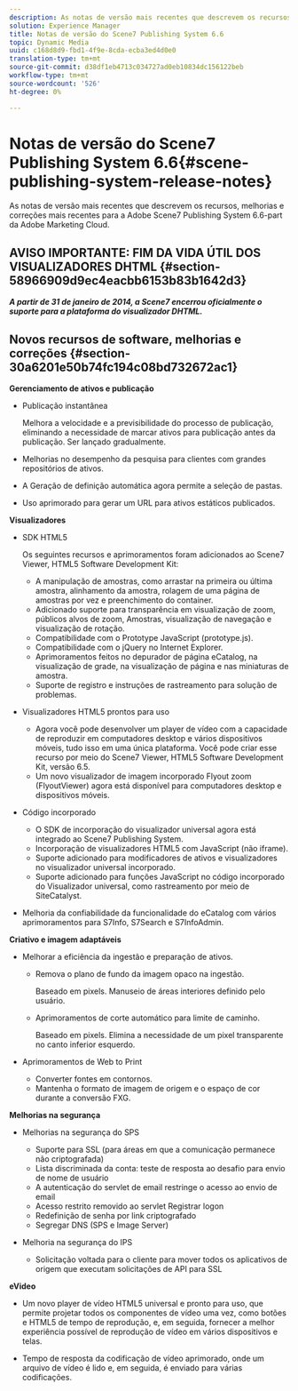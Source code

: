 ```yaml
---
description: As notas de versão mais recentes que descrevem os recursos, melhorias e correções mais recentes para a Adobe Scene7 Publishing System 6.6-part da Adobe Marketing Cloud.
solution: Experience Manager
title: Notas de versão do Scene7 Publishing System 6.6
topic: Dynamic Media
uuid: c168d8d9-fbd1-4f9e-8cda-ecba3ed4d0e0
translation-type: tm+mt
source-git-commit: d38df1eb4713c034727ad0eb10834dc156122beb
workflow-type: tm+mt
source-wordcount: '526'
ht-degree: 0%

---
```



# Notas de versão do Scene7 Publishing System 6.6{#scene-publishing-system-release-notes}

As notas de versão mais recentes que descrevem os recursos, melhorias e correções mais recentes para a Adobe Scene7 Publishing System 6.6-part da Adobe Marketing Cloud.

## AVISO IMPORTANTE: FIM DA VIDA ÚTIL DOS VISUALIZADORES DHTML {#section-58966909d9ec4eacbb6153b83b1642d3}

***A partir de 31 de janeiro de 2014, a Scene7 encerrou oficialmente o suporte para a plataforma do visualizador DHTML.***

## Novos recursos de software, melhorias e correções {#section-30a6201e50b74fc194c08bd732672ac1}

**Gerenciamento de ativos e publicação**

* Publicação instantânea

   Melhora a velocidade e a previsibilidade do processo de publicação, eliminando a necessidade de marcar ativos para publicação antes da publicação. Ser lançado gradualmente.

* Melhorias no desempenho da pesquisa para clientes com grandes repositórios de ativos.
* A Geração de definição automática agora permite a seleção de pastas.
* Uso aprimorado para gerar um URL para ativos estáticos publicados.

**Visualizadores**

* SDK HTML5

   Os seguintes recursos e aprimoramentos foram adicionados ao Scene7 Viewer, HTML5 Software Development Kit:

   * A manipulação de amostras, como arrastar na primeira ou última amostra, alinhamento da amostra, rolagem de uma página de amostras por vez e preenchimento do container.
   * Adicionado suporte para transparência em visualização de zoom, públicos alvos de zoom, Amostras, visualização de navegação e visualização de rotação.
   * Compatibilidade com o Prototype JavaScript (prototype.js).
   * Compatibilidade com o jQuery no Internet Explorer.
   * Aprimoramentos feitos no depurador de página eCatalog, na visualização de grade, na visualização de página e nas miniaturas de amostra.
   * Suporte de registro e instruções de rastreamento para solução de problemas.

* Visualizadores HTML5 prontos para uso

   * Agora você pode desenvolver um player de vídeo com a capacidade de reproduzir em computadores desktop e vários dispositivos móveis, tudo isso em uma única plataforma. Você pode criar esse recurso por meio do Scene7 Viewer, HTML5 Software Development Kit, versão 6.5.
   * Um novo visualizador de imagem incorporado Flyout zoom (FlyoutViewer) agora está disponível para computadores desktop e dispositivos móveis.

* Código incorporado

   * O SDK de incorporação do visualizador universal agora está integrado ao Scene7 Publishing System.
   * Incorporação de visualizadores HTML5 com JavaScript (não iframe).
   * Suporte adicionado para modificadores de ativos e visualizadores no visualizador universal incorporado.
   * Suporte adicionado para funções JavaScript no código incorporado do Visualizador universal, como rastreamento por meio de SiteCatalyst.

* Melhoria da confiabilidade da funcionalidade do eCatalog com vários aprimoramentos para S7Info, S7Search e S7InfoAdmin.

**Criativo e imagem adaptáveis**

* Melhorar a eficiência da ingestão e preparação de ativos.

   * Remova o plano de fundo da imagem opaco na ingestão.

      Baseado em pixels. Manuseio de áreas interiores definido pelo usuário.
   * Aprimoramentos de corte automático para limite de caminho.

      Baseado em pixels. Elimina a necessidade de um pixel transparente no canto inferior esquerdo.

* Aprimoramentos de Web to Print

   * Converter fontes em contornos.
   * Mantenha o formato de imagem de origem e o espaço de cor durante a conversão FXG.

**Melhorias na segurança**

* Melhorias na segurança do SPS

   * Suporte para SSL (para áreas em que a comunicação permanece não criptografada)
   * Lista discriminada da conta: teste de resposta ao desafio para envio de nome de usuário
   * A autenticação do servlet de email restringe o acesso ao envio de email
   * Acesso restrito removido ao servlet Registrar logon
   * Redefinição de senha por link criptografado
   * Segregar DNS (SPS e Image Server)

* Melhoria na segurança do IPS

   * Solicitação voltada para o cliente para mover todos os aplicativos de origem que executam solicitações de API para SSL

**eVideo**

* Um novo player de vídeo HTML5 universal e pronto para uso, que permite projetar todos os componentes de vídeo uma vez, como botões e HTML5 de tempo de reprodução, e, em seguida, fornecer a melhor experiência possível de reprodução de vídeo em vários dispositivos e telas.

<!--   See [About using HTML5 video](http://help.adobe.com/en_US/scene7/using/WS98ca2e6790647c064dcc4e2c1399dadca0f-8000.html). -->

* Tempo de resposta da codificação de vídeo aprimorado, onde um arquivo de vídeo é lido e, em seguida, é enviado para várias codificações.

